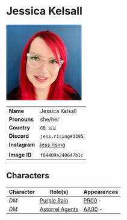 # Jessica Kelsall

<img src="https://raw.githubusercontent.com/jesskelsall/astarus-images/main/players/f84409a240647b1c.png" height="200" />

|||
| --- | --- |
| **Name** | Jessica Kelsall | player.3
| **Pronouns** | she/her |
| **Country** | `GB 🇬🇧` |
| **Discord** | `jess.rising#3395` |
| **Instagram** | [jess.rising](https://www.instagram.com/jess.rising/) |
||
| **Image ID** | `f84409a240647b1c` |

## Characters

| Character | Role(s) | Appearances |
| --- | --- | --- |
| *DM* | [Purple Rain](../campaigns/C1-purple-rain.md) | [PR00](../sessions/PR00.md) - |
| *DM* | [Astorrel Agents](../campaigns/C2-astorrel-agents.md) | [AA00](../sessions/AA00.md) - |
